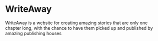 # WriteAway
WriteAway is a website for creating amazing stories that are only one chapter long, with the chance to have them picked up and published by amazing publishing houses
